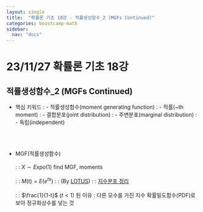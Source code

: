 ```yaml
---
layout: single
title:  "확률론 기초 18강 - 적률생성함수_2 (MGFs Continued)"
categories: boostcamp-math
sidebar:
  nav: "docs"
---
```


# 23/11/27 확률론 기초 18강

<h2>적률생성함수_2 (MGFs Continued)</h2>

- 핵심 키워드
: - 적률생성함수(moment generating function)
: - 적률(~th moment)
: - 결합분포(joint distribution)
: - 주변분포(marginal distribution)
: - 독립(independent) 


<br><br>

- MGF(적률생성함수)<br><br>
: : $X \sim Expo(1)$ find MGF, moments
<br><br>
: : $M(t) = E(e^{tx})$
: : (By <a href="https://bookdown.org/probability/beta/continuous-random-variables.html#lotus">LOTUS</a>)
: : <a href="http://www.ktword.co.kr/test/view/view.php?m_temp1=4401">지수분포 정리</a>
<br><br>
: :  $\frac{1}{1-t}$ $(t<1)$ 된 이유 : 다른 모수를 가진 지수 확률밀도함수(PDF)로 보아 정규화상수를 넣는 것
